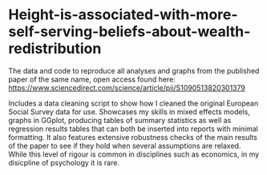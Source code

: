 # Height-is-associated-with-more-self-serving-beliefs-about-wealth-redistribution

The data and code to reproduce all analyses and graphs from the published paper of the same name, open access found here: https://www.sciencedirect.com/science/article/pii/S1090513820301379

Includes a data cleaning script to show how I cleaned the original European Social Survey data for use. Showcases my skills in mixed effects models, graphs in GGplot, producing tables of summary statistics as well as regression results tables that can both be inserted into reports with minimal formatting. It also features extensive robustness checks of the main results of the paper to see if they hold when several assumptions are relaxed. While this level of rigour is common in disciplines such as economics, in my disicpline of psychology it is rare. 

